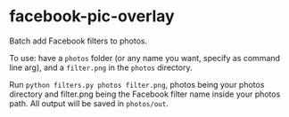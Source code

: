 # facebook-pic-overlay

Batch add Facebook filters to photos. 

To use: have a <code>photos</code> folder (or any name you want, specify as command line arg), and a <code>filter.png</code> in the <code>photos</code> directory. 

Run <code>python filters.py photos filter.png</code>, photos being your photos directory and filter.png being the Facebook filter name inside your photos path. All output will be saved in <code>photos/out</code>.
